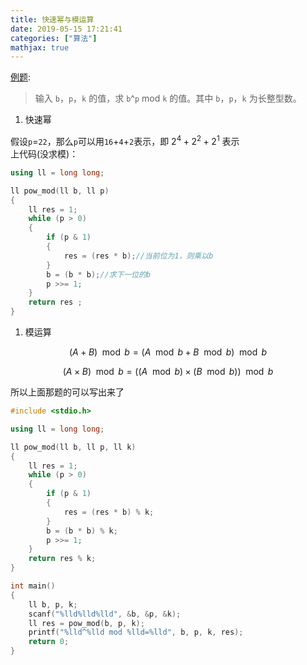 ```yaml
---
title: 快速幂与模运算
date: 2019-05-15 17:21:41
categories: ["算法"]
mathjax: true
---
```

[例题](https://www.luogu.org/problemnew/show/P1226):

> 输入 `b`，`p`，`k` 的值，求 `b`^`p` mod `k` 的值。其中 `b`，`p`，`k` 为长整型数。
<!--more-->

1. 快速幂

假设`p`=`22`，那么`p`可以用`16`+`4`+`2`表示，即 $2^4+2^2+2^1$ 表示
<br />
上代码(没求模)：

```cpp
using ll = long long;

ll pow_mod(ll b, ll p)
{
    ll res = 1;
    while (p > 0)
    {
        if (p & 1)
        {
            res = (res * b);//当前位为1，则乘以b
        }
        b = (b * b);//求下一位的b
        p >>= 1;
    }
    return res ;
}
```

1. 模运算


$$
(A+B) \mod b=(A \mod b+B \mod b) \mod b
$$

$$
(A×B) \mod b =((A \mod b)×(B \mod b)) \mod b
$$



所以上面那题的可以写出来了
```cpp
#include <stdio.h>

using ll = long long;

ll pow_mod(ll b, ll p, ll k)
{
    ll res = 1;
    while (p > 0)
    {
        if (p & 1)
        {
            res = (res * b) % k;
        }
        b = (b * b) % k;
        p >>= 1;
    }
    return res % k;
}

int main()
{
    ll b, p, k;
    scanf("%lld%lld%lld", &b, &p, &k);
    ll res = pow_mod(b, p, k);
    printf("%lld^%lld mod %lld=%lld", b, p, k, res);
    return 0;
}
```
